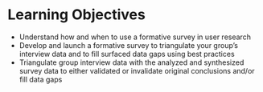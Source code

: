 # Learning Objectives
-   Understand how and when to use a formative survey in user research 
-   Develop and launch a formative survey to triangulate your group’s interview data and to fill surfaced data gaps using best practices
-   Triangulate group interview data with the analyzed and synthesized survey data to either validated or invalidate original conclusions and/or fill data gaps